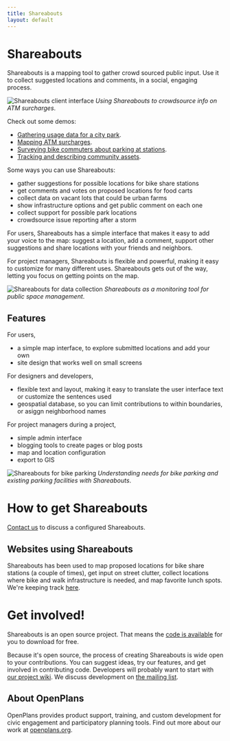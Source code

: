 ```yaml
---
title: Shareabouts
layout: default
---
```


Shareabouts
==========

Shareabouts is a mapping tool to gather crowd sourced public input. Use it to collect suggested locations and comments, in a social, engaging process. 

![Shareabouts client interface](https://img.skitch.com/20120919-j6mrwapanj32mh9i5hw9g3h6sx.png "Shareabouts")
_Using Shareabouts to crowdsource info on ATM surcharges_. 

Check out some demos:
* [Gathering usage data for a city park](http://sistercities.shareabouts.org/).
* [Mapping ATM surcharges](http://nosur.shareabouts.org/).
* [Surveying bike commuters about parking at stations](http://bikeparking.shareabouts.org/).
* [Tracking and describing community assets](http://communitymap.shareabouts.org/).

Some ways you can use Shareabouts: 
* gather suggestions for possible locations for bike share stations
* get comments and votes on proposed locations for food carts
* collect data on vacant lots that could be urban farms
* show infrastructure options and get public comment on each one
* collect support for possible park locations
* crowdsource issue reporting after a storm

For users, Shareabouts has a simple interface that makes it easy to add your voice to the map: suggest a location, add a comment, support other suggestions and share locations with your friends and neighbors. 

For project managers, Shareabouts is flexible and powerful, making it easy to customize for many different uses. Shareabouts gets out of the way, letting you focus on getting points on the map.

![Shareabouts for data collection](https://img.skitch.com/20120919-8cti1gnuupj7ggh52u3y61n1ei.png "Using Shareabouts to gather data about a public park")
_Shareabouts as a monitoring tool for public space management_. 

Features
----------------

For users,
* a simple map interface, to explore submitted locations and add your own
* site design that works well on small screens

For designers and developers,
* flexible text and layout, making it easy to translate the user interface text or customize the sentences used 
* geospatial database, so you can limit contributions to within boundaries, or asiggn neighborhood names

For project managers during a project,
* simple admin interface
* blogging tools to create pages or blog posts
* map and location configuration 
* export to GIS 

![Shareabouts for bike parking](https://img.skitch.com/20120919-f5257949m9yd9scfy5tu7tqpa1.png "Using Shareabouts to map bike parking")
_Understanding needs for bike parking and existing parking facilities with Shareabouts_. 


How to get Shareabouts
=================

[Contact us](http://openplans.org/contact-us/) to discuss a configured Shareabouts.

Websites using Shareabouts
---------------

Shareabouts has been used to map proposed locations for bike share stations (a couple of times), get input on street clutter, collect locations where bike and walk infrastructure is needed, and map favorite lunch spots. We're keeping track [here](https://github.com/openplans/shareabouts/wiki/Projects-that-use-Shareabouts).

Get involved!
=============

Shareabouts is an open source project. That means the [code is available](https://github.com/openplans/shareabouts) for you to download for free.

Because it's open source, the process of creating Shareabouts is wide open to your contributions. You can suggest ideas, try our features, and get involved in contributing code. Developers will probably want to start with [our project wiki](https://github.com/openplans/shareabouts/wiki). We discuss development on [the mailing list](https://groups.google.com/group/shareabouts-dev).

About OpenPlans
----------------
OpenPlans provides product support, training, and custom development for civic engagement and participatory planning tools. Find out more about our work at [openplans.org](http://openplans.org/civicworks).


